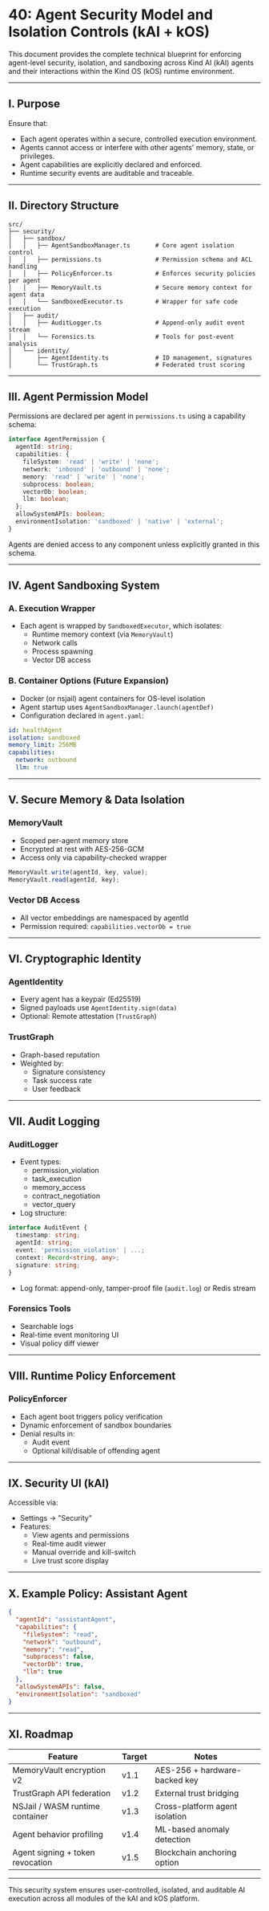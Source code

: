 # 40: Agent Security Model and Isolation Controls (kAI + kOS)

This document provides the complete technical blueprint for enforcing agent-level security, isolation, and sandboxing across Kind AI (kAI) agents and their interactions within the Kind OS (kOS) runtime environment.

---

## I. Purpose

Ensure that:
- Each agent operates within a secure, controlled execution environment.
- Agents cannot access or interfere with other agents' memory, state, or privileges.
- Agent capabilities are explicitly declared and enforced.
- Runtime security events are auditable and traceable.

---

## II. Directory Structure

```text
src/
├── security/
│   ├── sandbox/
│   │   ├── AgentSandboxManager.ts       # Core agent isolation control
│   │   ├── permissions.ts               # Permission schema and ACL handling
│   │   ├── PolicyEnforcer.ts            # Enforces security policies per agent
│   │   ├── MemoryVault.ts               # Secure memory context for agent data
│   │   └── SandboxedExecutor.ts         # Wrapper for safe code execution
│   ├── audit/
│   │   ├── AuditLogger.ts               # Append-only audit event stream
│   │   └── Forensics.ts                 # Tools for post-event analysis
│   └── identity/
│       ├── AgentIdentity.ts             # ID management, signatures
│       └── TrustGraph.ts                # Federated trust scoring
```

---

## III. Agent Permission Model

Permissions are declared per agent in `permissions.ts` using a capability schema:

```ts
interface AgentPermission {
  agentId: string;
  capabilities: {
    fileSystem: 'read' | 'write' | 'none';
    network: 'inbound' | 'outbound' | 'none';
    memory: 'read' | 'write' | 'none';
    subprocess: boolean;
    vectorDb: boolean;
    llm: boolean;
  };
  allowSystemAPIs: boolean;
  environmentIsolation: 'sandboxed' | 'native' | 'external';
}
```

Agents are denied access to any component unless explicitly granted in this schema.

---

## IV. Agent Sandboxing System

### A. Execution Wrapper
- Each agent is wrapped by `SandboxedExecutor`, which isolates:
  - Runtime memory context (via `MemoryVault`)
  - Network calls
  - Process spawning
  - Vector DB access

### B. Container Options (Future Expansion)
- Docker (or nsjail) agent containers for OS-level isolation
- Agent startup uses `AgentSandboxManager.launch(agentDef)`
- Configuration declared in `agent.yaml`:

```yaml
id: healthAgent
isolation: sandboxed
memory_limit: 256MB
capabilities:
  network: outbound
  llm: true
```

---

## V. Secure Memory & Data Isolation

### MemoryVault
- Scoped per-agent memory store
- Encrypted at rest with AES-256-GCM
- Access only via capability-checked wrapper

```ts
MemoryVault.write(agentId, key, value);
MemoryVault.read(agentId, key);
```

### Vector DB Access
- All vector embeddings are namespaced by agentId
- Permission required: `capabilities.vectorDb = true`

---

## VI. Cryptographic Identity

### AgentIdentity
- Every agent has a keypair (Ed25519)
- Signed payloads use `AgentIdentity.sign(data)`
- Optional: Remote attestation (`TrustGraph`)

### TrustGraph
- Graph-based reputation
- Weighted by:
  - Signature consistency
  - Task success rate
  - User feedback

---

## VII. Audit Logging

### AuditLogger
- Event types:
  - permission_violation
  - task_execution
  - memory_access
  - contract_negotiation
  - vector_query
- Log structure:

```ts
interface AuditEvent {
  timestamp: string;
  agentId: string;
  event: 'permission_violation' | ...;
  context: Record<string, any>;
  signature: string;
}
```

- Log format: append-only, tamper-proof file (`audit.log`) or Redis stream

### Forensics Tools
- Searchable logs
- Real-time event monitoring UI
- Visual policy diff viewer

---

## VIII. Runtime Policy Enforcement

### PolicyEnforcer
- Each agent boot triggers policy verification
- Dynamic enforcement of sandbox boundaries
- Denial results in:
  - Audit event
  - Optional kill/disable of offending agent

---

## IX. Security UI (kAI)

Accessible via:
- Settings → "Security"
- Features:
  - View agents and permissions
  - Real-time audit viewer
  - Manual override and kill-switch
  - Live trust score display

---

## X. Example Policy: Assistant Agent

```json
{
  "agentId": "assistantAgent",
  "capabilities": {
    "fileSystem": "read",
    "network": "outbound",
    "memory": "read",
    "subprocess": false,
    "vectorDb": true,
    "llm": true
  },
  "allowSystemAPIs": false,
  "environmentIsolation": "sandboxed"
}
```

---

## XI. Roadmap

| Feature                             | Target | Notes |
|------------------------------------|--------|-------|
| MemoryVault encryption v2          | v1.1   | AES-256 + hardware-backed key |
| TrustGraph API federation          | v1.2   | External trust bridging |
| NSJail / WASM runtime container    | v1.3   | Cross-platform agent isolation |
| Agent behavior profiling           | v1.4   | ML-based anomaly detection |
| Agent signing + token revocation   | v1.5   | Blockchain anchoring option |

---

This security system ensures user-controlled, isolated, and auditable AI execution across all modules of the kAI and kOS platform.

